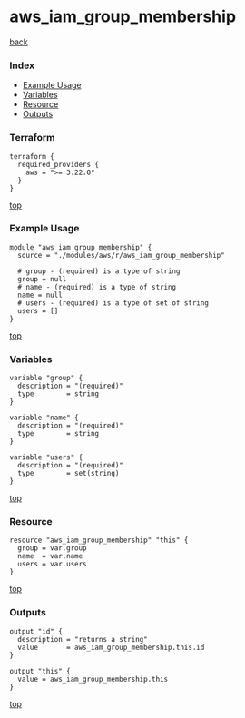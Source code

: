 # aws_iam_group_membership

[back](../aws.md)

### Index

- [Example Usage](#example-usage)
- [Variables](#variables)
- [Resource](#resource)
- [Outputs](#outputs)

### Terraform

```hcl
terraform {
  required_providers {
    aws = ">= 3.22.0"
  }
}
```

[top](#index)

### Example Usage

```hcl
module "aws_iam_group_membership" {
  source = "./modules/aws/r/aws_iam_group_membership"

  # group - (required) is a type of string
  group = null
  # name - (required) is a type of string
  name = null
  # users - (required) is a type of set of string
  users = []
}
```

[top](#index)

### Variables

```hcl
variable "group" {
  description = "(required)"
  type        = string
}

variable "name" {
  description = "(required)"
  type        = string
}

variable "users" {
  description = "(required)"
  type        = set(string)
}
```

[top](#index)

### Resource

```hcl
resource "aws_iam_group_membership" "this" {
  group = var.group
  name  = var.name
  users = var.users
}
```

[top](#index)

### Outputs

```hcl
output "id" {
  description = "returns a string"
  value       = aws_iam_group_membership.this.id
}

output "this" {
  value = aws_iam_group_membership.this
}
```

[top](#index)